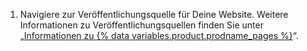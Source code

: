 1. Navigiere zur Veröffentlichungsquelle für Deine Website. Weitere Informationen zu Veröffentlichungsquellen finden Sie unter „[Informationen zu {% data variables.product.prodname_pages %}](/articles/about-github-pages#publishing-sources-for-github-pages-sites)“.

